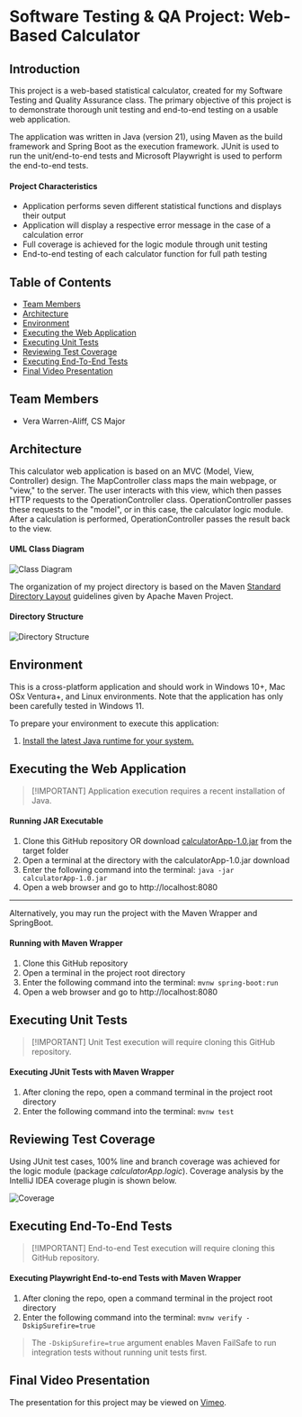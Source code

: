 # Software Testing & QA Project: Web-Based Calculator

## Introduction

This project is a web-based statistical calculator, created for my Software Testing and Quality Assurance class.
The primary objective of this project is to demonstrate thorough unit testing and end-to-end testing on a usable web application.

The application was written in Java (version 21), using Maven as the build framework and Spring Boot as the execution framework.
JUnit is used to run the unit/end-to-end tests and Microsoft Playwright is used to perform the end-to-end tests.

#### Project Characteristics
- Application performs seven different statistical functions and displays their output
- Application will display a respective error message in the case of a calculation error
- Full coverage is achieved for the logic module through unit testing
- End-to-end testing of each calculator function for full path testing


## Table of Contents

- [Team Members](#team-members)
- [Architecture](#architecture)
- [Environment](#environment)
- [Executing the Web Application](#executing-the-web-application)
- [Executing Unit Tests](#executing-unit-tests)
- [Reviewing Test Coverage](#reviewing-test-coverage)
- [Executing End-To-End Tests](#executing-end-to-end-tests)
- [Final Video Presentation](#final-video-presentation)

## Team Members

- Vera Warren-Aliff, CS Major


## Architecture

This calculator web application is based on an MVC (Model, View, Controller) design.
The MapController class maps the main webpage, or "view," to the server.
The user interacts with this view, which then passes HTTP requests to the OperationController class.
OperationController passes these requests to the "model", or in this case, the calculator logic module.
After a calculation is performed, OperationController passes the result back to the view.

#### UML Class Diagram
![Class Diagram](assets/ClassDiagram.png)

The organization of my project directory is based on the Maven [Standard Directory Layout]((https://maven.apache.org/guides/introduction/introduction-to-the-standard-directory-layout.html)) guidelines given by Apache Maven Project.

#### Directory Structure
![Directory Structure](assets/Directory.png)


## Environment

This is a cross-platform application and should work in Windows 10+, Mac OSx Ventura+, and Linux environments.
Note that the application has only been carefully tested in Windows 11.

To prepare your environment to execute this application:
1. [Install the latest Java runtime for your system.](https://www.java.com/en/download/manual.jsp)


## Executing the Web Application

>  [!IMPORTANT]
> Application execution requires a recent installation of Java.

#### Running JAR Executable
1. Clone this GitHub repository OR download [calculatorApp-1.0.jar](target/calculatorApp-1.0.jar) from the target folder
2. Open a terminal at the directory with the calculatorApp-1.0.jar download
3. Enter the following command into the terminal:
`java -jar calculatorApp-1.0.jar`
4. Open a web browser and go to http://localhost:8080

-----

Alternatively, you may run the project with the Maven Wrapper and SpringBoot.

#### Running with Maven Wrapper
1. Clone this GitHub repository
2. Open a terminal in the project root directory
3. Enter the following command into the terminal:
`mvnw spring-boot:run` 
4. Open a web browser and go to http://localhost:8080


## Executing Unit Tests

>  [!IMPORTANT]
> Unit Test execution will require cloning this GitHub repository.

#### Executing JUnit Tests with Maven Wrapper
1. After cloning the repo, open a command terminal in the project root directory
2. Enter the following command into the terminal: `mvnw test`

## Reviewing Test Coverage

Using JUnit test cases, 100% line and branch coverage was achieved for the logic module (package *calculatorApp.logic*).
Coverage analysis by the IntelliJ IDEA coverage plugin is shown below.

![Coverage](assets/Coverage.png)


## Executing End-To-End Tests

>  [!IMPORTANT]
> End-to-end Test execution will require cloning this GitHub repository.

#### Executing Playwright End-to-end Tests with Maven Wrapper
1. After cloning the repo, open a command terminal in the project root directory
2. Enter the following command into the terminal: `mvnw verify -DskipSurefire=true`

> The `-DskipSurefire=true` argument enables Maven FailSafe to run integration tests without running unit tests first.


## Final Video Presentation

The presentation for this project may be viewed on [Vimeo](https://vimeo.com/1035858697).
